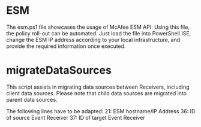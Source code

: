 # ESM

The esm.ps1 file showcases the usage of McAfee ESM API. Using this file, the policy roll-out can be automated. Just load the file into PowerShell ISE, change the ESM IP address according to your local infrastructure, and provide the required information once executed.

# migrateDataSources

This script assists in migrating data sources between Receivers, including client data sources. Please note that child data sources are migrated into parent data sources.

The following lines have to be adapted:
21: ESM hostname/IP Address
36: ID of source Event Receiver
37: ID of target Event Receiver

